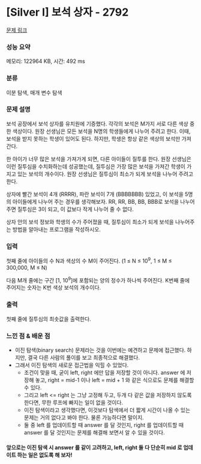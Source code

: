 # [Silver I] 보석 상자 - 2792 

[문제 링크](https://www.acmicpc.net/problem/2792) 

### 성능 요약

메모리: 122964 KB, 시간: 492 ms

### 분류

이분 탐색, 매개 변수 탐색

### 문제 설명

<p>보석 공장에서 보석 상자를 유치원에 기증했다. 각각의 보석은 M가지 서로 다른 색상 중 한 색상이다. 원장 선생님은 모든 보석을 N명의 학생들에게 나누어 주려고 한다. 이때, 보석을 받지 못하는 학생이 있어도 된다. 하지만, 학생은 항상 같은 색상의 보석만 가져간다.</p>

<p>한 아이가 너무 많은 보석을 가져가게 되면, 다른 아이들이 질투를 한다. 원장 선생님은 이런 질투심을 수치화하는데 성공했는데, 질투심은 가장 많은 보석을 가져간 학생이 가지고 있는 보석의 개수이다. 원장 선생님은 질투심이 최소가 되게 보석을 나누어 주려고 한다.</p>

<p>상자에 빨간 보석이 4개 (RRRR), 파란 보석이 7개 (BBBBBBB) 있었고, 이 보석을 5명의 아이들에게 나누어 주는 경우를 생각해보자. RR, RR, BB, BB, BBB로 보석을 나누어주면 질투심은 3이 되고, 이 값보다 작게 나누어 줄 수 없다.</p>

<p>상자 안의 보석 정보와 학생의 수가 주어졌을 때, 질투심이 최소가 되게 보석을 나누어주는 방법을 알아내는 프로그램을 작성하시오.</p>

### 입력 

 <p>첫째 줄에 아이들의 수 N과 색상의 수 M이 주어진다. (1 ≤ N ≤ 10<sup>9</sup>, 1 ≤ M ≤ 300,000, M ≤ N)</p>

<p>다음 M개 줄에는 구간 [1, 10<sup>9</sup>]에 포함되는 양의 정수가 하나씩 주어진다. K번째 줄에 주어지는 숫자는 K번 색상 보석의 개수이다.</p>

### 출력 

 <p>첫째 줄에 질투심의 최솟값을 출력한다.</p>

### 느낀 점 & 배운 점

- 이진 탐색(binary search) 문제라는 것을 이번에는 예견하고 문제에 접근했다. 하지만, 결국 다른 사람의 풀이를 보고 최종적으로 해결했다.
- 그래서 이진 탐색의 새로운 접근법을 익힐 수 있었다.
  - 조건이 맞을 때, 굳이 left, right 에만 답을 저장할 것이 아니다. answer 에 저장해 놓고, right = mid-1 이나 left = mid + 1 와 같은 식으로도 문제를 해결할 수 있다.
  - 그리고 left <= right 는 그냥 고정해 두고, 두개 다 같은 값을 저장하지 않도록 한다면, 무한 루프에 빠지는 일이 없을 것이다.
  - 이진 탐색이라고 생각했다면, 이것보다 탐색에서 더 짧게 시간이 나올 수 있는 문제는 거의 없다고 봐야 한다. 물론 가능하다면 말이지.
  - 둘 중 left 를 업데이트할 때 answer 를 달 것인지, right 를 업데이트할 때 answer 를 달 것인지는 문제를 해결해 보면서 알 수 있을 것이다.

 #### 앞으로는 이진 탐색 시 answer 를 같이 고려하고, left, right 둘 다 단순히 mid 로 업데이트 하는 일은 없도록 해 보자!

